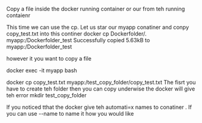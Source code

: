 Copy a file inside the docker running container or our from teh running contaienr 

This time we can use  the cp. Let us  star our myapp conatiner  and conpy copy_test.txt into  this continer
 docker cp Dockerfolder/. myapp:/Dockerfolder_test
Successfully copied 5.63kB to myapp:/Dockerfolder_test


however it you want to copy a file  


docker exec -it myapp bash

docker cp copy_test.txt myapp:/test_copy_folder/copy_test.txt
The fisrt you have to create teh folder  then  you can copy underwise the docker will give teh error 
 mkdir test_copy_folder

 If you noticed tthat the docker give teh automati=x names to conatiner . If you can use --name to name it how you would like 